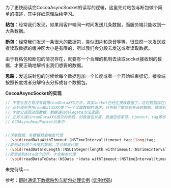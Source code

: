 为了更快阅读完CocoaAsyncSocket的读写的逻辑，这里先对粘包与断包做个简单的描述，其中详细原理后续学习。

**粘包**：经常我们发现，如果用客户端同一时间发送几条数据，而服务端只能收到一大条数据。

**断包**：经常我们发送一条很大的数据包，类似图片和录音等等，很显然一次发送或者读取数据的缓冲区大小是有限的，所以我们会分段去发送或者读取数据。

由于有粘包和断包的情况存在，就要有一个合理的机制去读取socket接收到的数据，才要正确地解析出我们想要的数据。

**思路**：发送端封包的时候给每个数据包加一个长度或者一个开始结束标记，接收端按照长度或者分解符去分拆成各个数据包。

**CocoaAsyncSocket的实现** 

```objective-c
// 不管业务方有没有调用readDataXXX方法，其实socket已经在接收数据了，这时数据存在缓冲区中
// 业务调用方用readDataXXX提了一个读取数据的请求，且告知了要收到多长的数据，或直到接收到某个标志，
// 才给它返回这段数据，数据通过delegate方法返回。
// 业务方通过readDataXXX提交的参数，如数据包长度、数据包结束符、timeout、tag等参数都保存在一个
// GCDAsyncReadPacket对象中


//读取数据，有数据就会触发代理
- (void)readDataWithTimeout:(NSTimeInterval)timeout tag:(long)tag;
//直到读到这个长度的数据，才会触发代理
- (void)readDataToLength:(NSUInteger)length withTimeout:(NSTimeInterval)timeout tag:(long)tag;
//直到读到data这个边界，才会触发代理
- (void)readDataToData:(NSData *)data withTimeout:(NSTimeInterval)timeout tag:(long)tag;
```



未完待续~~



参考：[即时通讯下数据粘包与断包处理实例](http://www.jianshu.com/p/2e16572c9ddc) ([实例代码](https://github.com/tuyaohui/IM_PacketHandle)) 